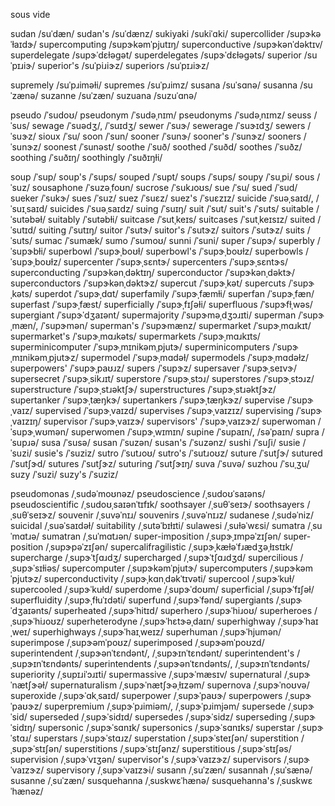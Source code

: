 sous vide

sudan	/suˈdæn/
sudan's	/suˈdænz/
sukiyaki	/sukiˈɑki/
supercollider	/supɝkəˈɫaɪdɝ/
supercomputing	/supɝkəmˈpjutɪŋ/
superconductive	/supɝkənˈdəktɪv/
superdelegate	/supɝˈdɛɫəɡət/
superdelegates	/supɝˈdɛɫəɡəts/
superior	/suˈpɪɹiɝ/
superior's	/suˈpiɹiɝz/
superiors	/suˈpɪɹiɝz/
<!-- supremacist	/suˈpɹɛməsɪst/ -->
<!-- supremacists	/suˈpɹɛməsɪsts/ -->
supremely	/suˈpɹiməɫi/
supremes	/suˈpɹimz/
susana	/suˈsɑnə/
susanna	/suˈzænə/
suzanne	/suˈzæn/
suzuana	/suzuˈɑnə/
<!-- tsunami	/suˈnɑmi/, /tsuˈnɑmi/ -->
<!-- tsurumi	/suˈɹumi/, /tsuˈɹumi/ -->

pseudo	/ˈsudoʊ/
pseudonym	/ˈsudəˌnɪm/
pseudonyms	/ˈsudəˌnɪmz/
seuss	/ˈsus/
sewage	/ˈsuədʒ/, /ˈsuɪdʒ/
sewer	/ˈsuɝ/
sewerage	/ˈsuɝɪdʒ/
sewers	/ˈsuɝz/
sioux	/ˈsu/
soon	/ˈsun/
sooner	/ˈsunɝ/
sooner's	/ˈsunɝz/
sooners	/ˈsunɝz/
soonest	/ˈsunəst/
soothe	/ˈsuð/
soothed	/ˈsuðd/
soothes	/ˈsuðz/
soothing	/ˈsuðɪŋ/
soothingly	/ˈsuðɪŋɫi/
<!-- sooty	/ˈsuti/ -->
soup	/ˈsup/
soup's	/ˈsups/
souped	/ˈsupt/
soups	/ˈsups/
soupy	/ˈsuˌpi/
sous	/ˈsuz/
sousaphone	/ˈsuzəˌfoʊn/
sucrose	/ˈsukɹoʊs/
sue	/ˈsu/
sued	/ˈsud/
sueker	/ˈsukɝ/
sues	/ˈsuz/
suez	/ˈsuɛz/
suez's	/ˈsuɛzɪz/
suicide	/ˈsuəˌsaɪd/, /ˈsuɪˌsaɪd/
suicides	/ˈsuəˌsaɪdz/
suing	/ˈsuɪŋ/
suit	/ˈsut/
suit's	/ˈsuts/
suitable	/ˈsutəbəɫ/
suitably	/ˈsutəbɫi/
suitcase	/ˈsutˌkeɪs/
suitcases	/ˈsutˌkeɪsɪz/
suited	/ˈsutɪd/
suiting	/ˈsutɪŋ/
suitor	/ˈsutɝ/
suitor's	/ˈsutɝz/
suitors	/ˈsutɝz/
suits	/ˈsuts/
sumac	/ˈsumæk/
sumo	/ˈsumoʊ/
sunni	/ˈsuni/
super	/ˈsupɝ/
superbly	/ˈsupɝbɫi/
superbowl	/ˈsupɝˌboʊɫ/
superbowl's	/ˈsupɝˌboʊɫz/
superbowls	/ˈsupɝˌboʊɫz/
supercenter	/ˈsupɝˌsɛntɝ/
supercenters	/ˈsupɝˌsɛntɝs/
superconducting	/ˈsupɝkənˌdəktɪŋ/
superconductor	/ˈsupɝkənˌdəktɝ/
superconductors	/ˈsupɝkənˌdəktɝz/
supercut	/ˈsupɝˌkət/
supercuts	/ˈsupɝˌkəts/
superdot	/ˈsupɝˌdɑt/
superfamily	/ˈsupɝˌfæmɫi/
superfan	/ˈsupɝˌfæn/
superfast	/ˈsupɝˌfæst/
superficially	/ˈsupɝˌfɪʃəɫi/
superfluous	/ˈsupɝfɫˌwəs/
supergiant	/ˈsupɝˈdʒaɪənt/
supermajority	/ˈsupɝməˌdʒɔɹɪti/
superman	/ˈsupɝˌmæn/, /ˈsupɝmən/
superman's	/ˈsupɝmænz/
supermarket	/ˈsupɝˌmɑɹkɪt/
supermarket's	/ˈsupɝˌmɑɹkəts/
supermarkets	/ˈsupɝˌmɑɹkɪts/
superminicomputer	/ˈsupɝˌmɪnikəmˌpjutɝ/
superminicomputers	/ˈsupɝˌmɪnikəmˌpjutɝz/
supermodel	/ˈsupɝˌmɑdəɫ/
supermodels	/ˈsupɝˌmɑdəɫz/
superpowers'	/ˈsupɝˌpaʊɹz/
supers	/ˈsupɝz/
supersaver	/ˈsupɝˌseɪvɝ/
supersecret	/ˈsupɝˌsikɹɪt/
superstore	/ˈsupɝˌstɔɹ/
superstores	/ˈsupɝˌstɔɹz/
superstructure	/ˈsupɝˌstɹəktʃɝ/
superstructures	/ˈsupɝˌstɹəktʃɝz/
supertanker	/ˈsupɝˌtæŋkɝ/
supertankers	/ˈsupɝˌtæŋkɝz/
supervise	/ˈsupɝˌvaɪz/
supervised	/ˈsupɝˌvaɪzd/
supervises	/ˈsupɝˌvaɪzɪz/
supervising	/ˈsupɝˌvaɪzɪŋ/
supervisor	/ˈsupɝˌvaɪzɝ/
supervisors'	/ˈsupɝˌvaɪzɝz/
superwoman	/ˈsupɝˌwʊmən/
superwomen	/ˈsupɝˌwɪmɪn/
supine	/ˈsupaɪn/, /səˈpaɪn/
supra	/ˈsupɹə/
susa	/ˈsusə/
susan	/ˈsuzən/
susan's	/ˈsuzənz/
sushi	/ˈsuʃi/
susie	/ˈsuzi/
susie's	/ˈsuziz/
sutro	/ˈsutɹoʊ/
sutro's	/ˈsutɹoʊz/
suture	/ˈsutʃɝ/
sutured	/ˈsutʃɝd/
sutures	/ˈsutʃɝz/
suturing	/ˈsutʃɝɪŋ/
suva	/ˈsuvə/
suzhou	/ˈsuˌʒu/
suzy	/ˈsuzi/
suzy's	/ˈsuziz/

pseudomonas	/ˌsudəˈmoʊnəz/
pseudoscience	/ˌsudoʊˈsaɪəns/
pseudoscientific	/ˌsudoʊˌsaɪənˈtɪfɪk/
soothsayer	/ˌsuθˈseɪɝ/
soothsayers	/ˌsuθˈseɪɝz/
souvenir	/ˌsuvəˈnɪɹ/
souvenirs	/ˌsuvəˈnɪɹz/
sudanese	/ˌsudəˈniz/
suicidal	/ˌsuəˈsaɪdəɫ/
suitability	/ˌsutəˈbɪɫɪti/
sulawesi	/ˌsuɫəˈwɛsi/
sumatra	/ˌsuˈmɑtɹə/
sumatran	/ˌsuˈmɑtɹən/
super-imposition	/ˌsupɝˌɪmpəˈzɪʃən/
super-position	/ˌsupɝpəˈzɪʃən/
supercalifragilistic	/ˌsupɝˌkæɫəˈfɹædʒəˌɫɪstɪk/
supercharge	/ˌsupɝˈtʃɑɹdʒ/
supercharged	/ˌsupɝˈtʃɑɹdʒd/
supercilious	/ˌsupɝˈsɪɫiəs/
supercomputer	/ˌsupɝkəmˈpjutɝ/
supercomputers	/ˌsupɝkəmˈpjutɝz/
superconductivity	/ˌsupɝˌkɑnˌdəkˈtɪvəti/
supercool	/ˌsupɝˈkuɫ/
supercooled	/ˌsupɝˈkuɫd/
superdome	/ˌsupɝˈdoʊm/
superficial	/ˌsupɝˈfɪʃəɫ/
superfluidity	/ˌsupɝˌfɫuˈɪdəti/
superfund	/ˌsupɝˈfənd/
supergiants	/ˌsupɝˈdʒaɪənts/
superheated	/ˌsupɝˈhitɪd/
superhero	/ˌsupɝˈhiɹoʊ/
superheroes	/ˌsupɝˈhiɹoʊz/
superheterodyne	/ˌsupɝˈhɛtɝəˌdaɪn/
superhighway	/ˌsupɝˈhaɪˌweɪ/
superhighways	/ˌsupɝˈhaɪˌweɪz/
superhuman	/ˌsupɝˈhjumən/
superimpose	/ˌsupɝəmˈpoʊz/
superimposed	/ˌsupɝəmˈpoʊzd/
superintendent	/ˌsupɝənˈtɛndənt/, /ˌsupɝɪnˈtɛndənt/
superintendent's	/ˌsupɝɪnˈtɛndənts/
superintendents	/ˌsupɝənˈtɛndənts/, /ˌsupɝɪnˈtɛndənts/
superiority	/ˌsupɪɹiˈɔɹɪti/
supermassive	/ˌsupɝˈmæsɪv/
supernatural	/ˌsupɝˈnætʃɝəɫ/
supernaturalism	/ˌsupɝˈnætʃɝəˌɫɪzəm/
supernova	/ˌsupɝˈnoʊvə/
superoxide	/ˌsupɝˈɑkˌsaɪd/
superpower	/ˌsupɝˈpaʊɝ/
superpowers	/ˌsupɝˈpaʊɝz/
superpremium	/ˌsupɝˈpɹimiəm/, /ˌsupɝˈpɹimjəm/
supersede	/ˌsupɝˈsid/
superseded	/ˌsupɝˈsidɪd/
supersedes	/ˌsupɝˈsidz/
superseding	/ˌsupɝˈsidɪŋ/
supersonic	/ˌsupɝˈsɑnɪk/
supersonics	/ˌsupɝˈsɑnɪks/
superstar	/ˌsupɝˈstɑɹ/
superstars	/ˌsupɝˈstɑɹz/
superstation	/ˌsupɝˈsteɪʃən/
superstition	/ˌsupɝˈstɪʃən/
superstitions	/ˌsupɝˈstɪʃənz/
superstitious	/ˌsupɝˈstɪʃəs/
supervision	/ˌsupɝˈvɪʒən/
supervisor's	/ˌsupɝˈvaɪzɝz/
supervisors	/ˌsupɝˈvaɪzɝz/
supervisory	/ˌsupɝˈvaɪzɝi/
susann	/ˌsuˈzæn/
susannah	/ˌsuˈsænə/
susanne	/ˌsuˈzæn/
susquehanna	/ˌsuskwɛˈhænə/
susquehanna's	/ˌsuskwɛˈhænəz/
<!-- tsukuba	/ˌsukˈjubə/, /ˌtsukˈjubə/ -->
